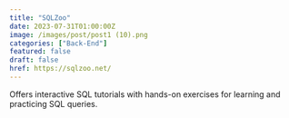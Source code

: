 ```yaml
---
title: "SQLZoo"
date: 2023-07-31T01:00:00Z
image: /images/post/post1 (10).png
categories: ["Back-End"]
featured: false
draft: false
href: https://sqlzoo.net/
---
```

Offers interactive SQL tutorials with hands-on exercises for learning and practicing SQL queries.
